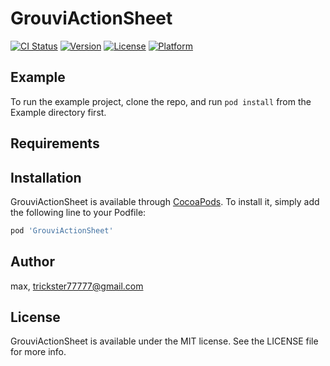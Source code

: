 # GrouviActionSheet

[![CI Status](https://img.shields.io/travis/max/GrouviActionSheet.svg?style=flat)](https://travis-ci.org/max/GrouviActionSheet)
[![Version](https://img.shields.io/cocoapods/v/GrouviActionSheet.svg?style=flat)](https://cocoapods.org/pods/GrouviActionSheet)
[![License](https://img.shields.io/cocoapods/l/GrouviActionSheet.svg?style=flat)](https://cocoapods.org/pods/GrouviActionSheet)
[![Platform](https://img.shields.io/cocoapods/p/GrouviActionSheet.svg?style=flat)](https://cocoapods.org/pods/GrouviActionSheet)

## Example

To run the example project, clone the repo, and run `pod install` from the Example directory first.

## Requirements

## Installation

GrouviActionSheet is available through [CocoaPods](https://cocoapods.org). To install
it, simply add the following line to your Podfile:

```ruby
pod 'GrouviActionSheet'
```

## Author

max, trickster77777@gmail.com

## License

GrouviActionSheet is available under the MIT license. See the LICENSE file for more info.
